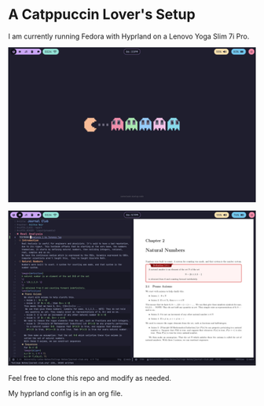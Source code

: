 # A Catppuccin Lover's Setup 
 
I am currently running Fedora with Hyprland on a Lenovo Yoga Slim 7i Pro. 

![Main Layout](/assets/main.png)

![My note-taking setup](/assets/emacs-org.png)

Feel free to clone this repo and modify as needed.

My hyprland config is in an org file.

